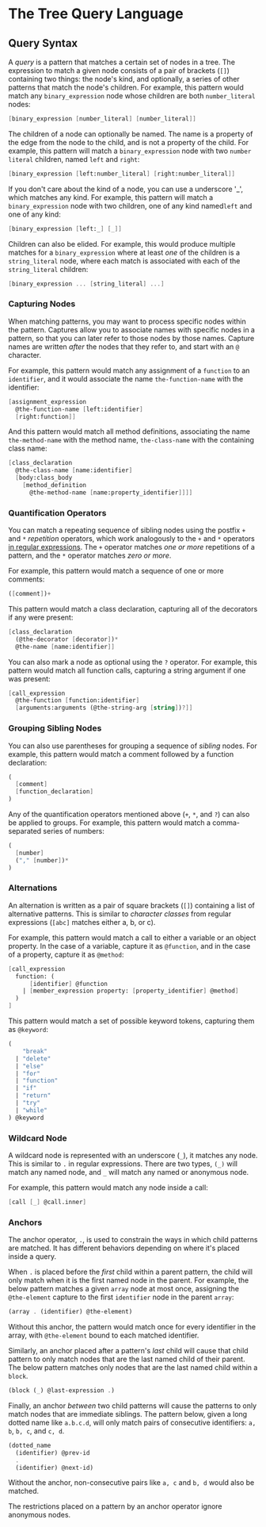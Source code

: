 # The Tree Query Language

## Query Syntax

A _query_ is a pattern that matches a
certain set of nodes in a tree. The expression to match a given node
consists of a pair of brackets (`[]`) containing two things: the node's kind, and
optionally, a series of other patterns that match the node's children. For
example, this pattern would match any `binary_expression` node whose children
are both `number_literal` nodes:

```scheme
[binary_expression [number_literal] [number_literal]]
```

The children of a node can optionally be named. The name is a property of the edge from
the node to the child, and is not a property of the child. For example, this pattern will match a `binary_expression`
node with two `number literal` children, named `left` and `right`:

```scheme
[binary_expression [left:number_literal] [right:number_literal]]
```

If you don't care about the kind of a node, you can use a underscore '\_', which matches any kind.
For example, this pattern will match a `binary_expression`
node with two children, one of any kind named`left` and one of any kind:

```scheme
[binary_expression [left:_] [_]]
```

Children can also be elided. For example, this would produce multiple matches for a
`binary_expression` where at least _one_ of the children is a `string_literal` node, where each match
is associated with each of the `string_literal` children:

```scheme
[binary_expression ... [string_literal] ...]
```

### Capturing Nodes

When matching patterns, you may want to process specific nodes within the
pattern. Captures allow you to associate names with specific nodes in a pattern,
so that you can later refer to those nodes by those names. Capture names are
written _after_ the nodes that they refer to, and start with an `@` character.

For example, this pattern would match any assignment of a `function` to an
`identifier`, and it would associate the name `the-function-name` with the
identifier:

```scheme
[assignment_expression
  @the-function-name [left:identifier]
  [right:function]]
```

And this pattern would match all method definitions, associating the name
`the-method-name` with the method name, `the-class-name` with the containing
class name:

```scheme
[class_declaration
  @the-class-name [name:identifier]
  [body:class_body
    [method_definition
      @the-method-name [name:property_identifier]]]]
```

### Quantification Operators

You can match a repeating sequence of sibling nodes using the postfix `+` and
`*` _repetition_ operators, which work analogously to the `+` and `*` operators
[in regular
expressions](https://en.wikipedia.org/wiki/Regular_expression#Basic_concepts).
The `+` operator matches _one or more_ repetitions of a pattern, and the `*`
operator matches _zero or more_.

For example, this pattern would match a sequence of one or more comments:

```scheme
([comment])+
```

This pattern would match a class declaration, capturing all of the decorators if
any were present:

```scheme
[class_declaration
  (@the-decorator [decorator])*
  @the-name [name:identifier]]
```

You can also mark a node as optional using the `?` operator. For example, this
pattern would match all function calls, capturing a string argument if one was
present:

```scheme
[call_expression
  @the-function [function:identifier]
  [arguments:arguments (@the-string-arg [string])?]]
```

### Grouping Sibling Nodes

You can also use parentheses for grouping a sequence of _sibling_ nodes. For
example, this pattern would match a comment followed by a function declaration:

```scheme
(
  [comment]
  [function_declaration]
)
```

Any of the quantification operators mentioned above (`+`, `*`, and `?`) can also
be applied to groups. For example, this pattern would match a comma-separated
series of numbers:

```scheme
(
  [number]
  ("," [number])*
)
```

### Alternations

An alternation is written as a pair of square brackets (`[]`) containing a list of alternative patterns.
This is similar to _character classes_ from regular expressions (`[abc]` matches either a, b, or c).

For example, this pattern would match a call to either a variable or an object property.
In the case of a variable, capture it as `@function`, and in the case of a property, capture it as `@method`:

```scheme
[call_expression
  function: (
      [identifier] @function
    | [member_expression property: [property_identifier] @method]
  )
]
```

This pattern would match a set of possible keyword tokens, capturing them as `@keyword`:

```scheme
(
    "break"
  | "delete"
  | "else"
  | "for"
  | "function"
  | "if"
  | "return"
  | "try"
  | "while"
) @keyword
```

### Wildcard Node

A wildcard node is represented with an underscore (`_`), it matches any node.
This is similar to `.` in regular expressions.
There are two types, `(_)` will match any named node,
and `_` will match any named or anonymous node.

For example, this pattern would match any node inside a call:

```scheme
[call [_] @call.inner]
```

### Anchors

The anchor operator, `.`, is used to constrain the ways in which child patterns
are matched. It has different behaviors depending on where it's placed inside a
query.

When `.` is placed before the _first_ child within a parent pattern, the child
will only match when it is the first named node in the parent. For example, the
below pattern matches a given `array` node at most once, assigning the
`@the-element` capture to the first `identifier` node in the parent `array`:

```scheme
(array . (identifier) @the-element)
```

Without this anchor, the pattern would match once for every identifier in the
array, with `@the-element` bound to each matched identifier.

Similarly, an anchor placed after a pattern's _last_ child will cause that child
pattern to only match nodes that are the last named child of their parent. The
below pattern matches only nodes that are the last named child within a `block`.

```scheme
(block (_) @last-expression .)
```

Finally, an anchor _between_ two child patterns will cause the patterns to only
match nodes that are immediate siblings. The pattern below, given a long dotted
name like `a.b.c.d`, will only match pairs of consecutive identifiers: `a, b`,
`b, c`, and `c, d`.

```scheme
(dotted_name
  (identifier) @prev-id
  .
  (identifier) @next-id)
```

Without the anchor, non-consecutive pairs like `a, c` and `b, d` would also be matched.

The restrictions placed on a pattern by an anchor operator ignore anonymous nodes.
